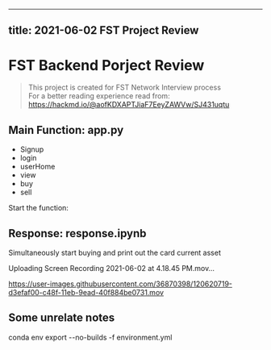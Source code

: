 


---
title: 2021-06-02 FST Project Review
---
# FST Backend Porject Review
> This project is created for FST Network Interview process  
> For a better reading experience read from: https://hackmd.io/@aofKDXAPTJiaF7EeyZAWVw/SJ431uqtu  

## Main Function: app.py
* Signup 
* login
* userHome
* view
* buy
* sell

Start the function:

## Response: response.ipynb
Simultaneously start buying and print out the card current asset

Uploading Screen Recording 2021-06-02 at 4.18.45 PM.mov…

https://user-images.githubusercontent.com/36870398/120620719-d3efaf00-c48f-11eb-9ead-40f884be0731.mov


## Some unrelate notes
conda env export --no-builds -f environment.yml
